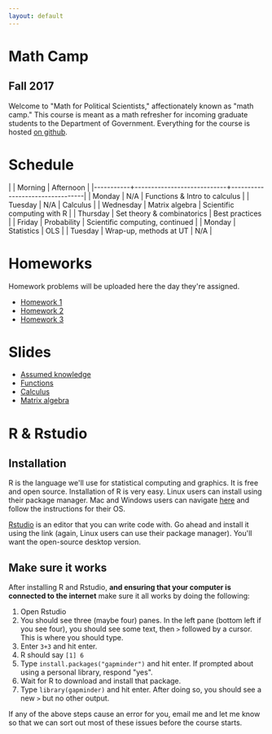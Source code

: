 ```yaml
---
layout: default
---
```


# Math Camp

## Fall 2017

Welcome to "Math for Political Scientists," affectionately known as
"math camp." This course is meant as a math refresher for incoming
graduate students to the Department of Government. Everything for the
course is hosted [on github](https://github.com/jabranham/math-camp).


# Schedule

|           | Morning                    | Afternoon                       |
|-----------+----------------------------+---------------------------------|
| Monday    | N/A                        | Functions & Intro to calculus   |
| Tuesday   | N/A                        | Calculus                        |
| Wednesday | Matrix algebra             | Scientific computing with R     |
| Thursday  | Set theory & combinatorics | Best practices                  |
| Friday    | Probability                | Scientific computing, continued |
| Monday    | Statistics                 | OLS                             |
| Tuesday   | Wrap-up, methods at UT     | N/A                             |

# Homeworks

Homework problems will be uploaded here the day they're assigned.

* [Homework 1](https://github.com/jabranham/math-camp/raw/gh-pages/homeworks/hw-01-functions.pdf)
* [Homework 2](https://github.com/jabranham/math-camp/raw/gh-pages/homeworks/hw-02-calculus.pdf)
* [Homework 3](https://github.com/jabranham/math-camp/raw/gh-pages/homeworks/hw-03-matrix-algebra.pdf)
<!-- * [Homework 4](/math-camp/homeworks/hw-05-sets-and-probability.pdf) -->
<!-- * [Homework 5](/math-camp/homeworks/hw-06-probability.pdf) -->
<!-- * [Homework 6](/math-camp/homeworks/hw-statistics-ols.pdf) -->

# Slides

* [Assumed knowledge](https://github.com/jabranham/math-camp/raw/gh-pages/slides/0-arithmetic.pdf)
* [Functions](https://github.com/jabranham/math-camp/raw/gh-pages/slides/1-functions.pdf)
* [Calculus](https://github.com/jabranham/math-camp/raw/gh-pages/slides/2-calculus.pdf)
* [Matrix algebra](https://github.com/jabranham/math-camp/raw/gh-pages/slides/3-matrix-algebra.pdf)
<!-- * [Sets and combinatorics](/math-camp/slides/4-sets-and-combinatorics.pdf) -->
<!-- * [Probability](/math-camp/slides/5-probability.pdf) -->
<!-- * [Statistics](/math-camp/slides/6-statistics.pdf) -->
<!-- * [Regression](/math-camp/slides/7-ols.pdf) -->
<!-- * [Best Practices](/math-camp/slides/best-practices.pdf) -->
<!-- * [Data visualization](/math-camp/slides/data-viz.pdf) -->
<!-- * [Basics of R](/math-camp/slides/basic-R.pdf) -->
<!-- * [Working with Data in R](/math-camp/slides/data-transform.pdf) -->


# R & Rstudio

## Installation

R is the language we'll use for statistical computing and graphics.
It is free and open source.
Installation of R is very easy. 
Linux users can install using their package manager.
Mac and Windows users can navigate [here](https://cloud.r-project.org/) and follow the instructions for their OS. 

[Rstudio](https://www.rstudio.com/products/RStudio/) is an editor that you can write code with. 
Go ahead and install it using the link (again, Linux users can use their package manager).
You'll want the open-source desktop version.

## Make sure it works

After installing R and Rstudio, **and ensuring that your computer is connected to the internet** make sure it all works by doing the following:

1. Open Rstudio
2. You should see three (maybe four) panes. In the left pane (bottom left if you see four), you should see some text, then `>` followed by a cursor. This is where you should type.
3. Enter `3+3` and hit enter.
4. R should say `[1] 6`
5. Type `install.packages("gapminder")` and hit enter. If prompted about using a personal library, respond "yes". 
6. Wait for R to download and install that package. 
7. Type `library(gapminder)` and hit enter. After doing so, you should see a new `>` but no other output. 

If any of the above steps cause an error for you, email me and let me know so that we can sort out most of these issues before the course starts.
